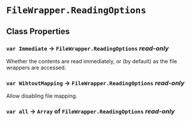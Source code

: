 # `FileWrapper.ReadingOptions`

## Class Properties

### `var Immediate` → `FileWrapper.ReadingOptions` _read-only_

Whether the contents are read immediately, or (by default) as the file wrappers are accessed.   
  


### `var WihtoutMapping` → `FileWrapper.ReadingOptions` _read-only_

Allow disabling file mapping.   
  


### `var all` → `Array` of `FileWrapper.ReadingOptions` _read-only_
